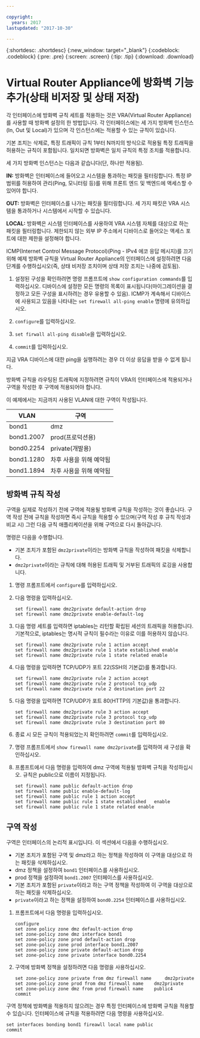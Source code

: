 ```yaml
---

copyright:
  years: 2017
lastupdated: "2017-10-30"

---
```


{:shortdesc: .shortdesc}
{:new_window: target="_blank"}
{:codeblock: .codeblock}
{:pre: .pre}
{:screen: .screen}
{:tip: .tip}
{:download: .download}

# Virtual Router Appliance에 방화벽 기능 추가(상태 비저장 및 상태 저장)
각 인터페이스에 방화벽 규칙 세트를 적용하는 것은 VRA(Virtual Router Appliance)를 사용할 때 방화벽 설정의 한 방법입니다. 각 인터페이스에는 세 가지 방화벽 인스턴스(In, Out 및 Local)가 있으며 각 인스턴스에는 적용할 수 있는 규칙이 있습니다. 

기본 조치는 삭제로, 특정 트래픽이 규칙 1부터 N까지의 방식으로 적용될 특정 트래픽을 허용하는 규칙이 포함됩니다. 일치되면 방화벽은 일치 규칙의 특정 조치를 적용합니다.

세 가지 방화벽 인스턴스는 다음과 같습니다(단, 하나만 적용됨).

**IN:** 방화벽은 인터페이스에 들어오고 시스템을 통과하는 패킷을 필터링합니다. 특정 IP 범위를 허용하여 관리(Ping, 모니터링 등)를 위해 프론트 엔드 및 백엔드에 액세스할 수 있어야 합니다.

**OUT:** 방화벽은 인터페이스를 나가는 패킷을 필터링합니다. 세 가지 패킷은 VRA 시스템을 통과하거나 시스템에서 시작할 수 있습니다.

**LOCAL:** 방화벽은 시스템 인터페이스를 사용하여 VRA 시스템 자체를 대상으로 하는 패킷을 필터링합니다. 제한되지 않는 외부 IP 주소에서 디바이스로 들어오는 액세스 포트에 대한 제한을 설정해야 합니다.

ICMP(Internet Control Message Protocol)(Ping - IPv4 에코 응답 메시지)를 끄기 위해 예제 방화벽 규칙을 Virtual Router Appliance의 인터페이스에 설정하려면 다음 단계를 수행하십시오(즉, 상태 비저장 조치이며 상태 저장 조치는 나중에 검토됨).

1. 설정된 구성을 확인하려면 명령 프롬프트에 `show configuration commands`를 입력하십시오. 디바이스에 설정한 모든 명령의 목록이 표시됩니다(마이그레이션을 결정하고 모든 구성을 표시하려는 경우 유용할 수 있음). ICMP가 계속해서 디바이스에 사용되고 있음을 나타내는 `set firewall all-ping enable` 명령에 유의하십시오.

2. `configure`를 입력하십시오.

3. `set firwall all-ping disable`을 입력하십시오.

4. `commit`를 입력하십시오.

지금 VRA 디바이스에 대한 ping을 실행하려는 경우 더 이상 응답을 받을 수 없게 됩니다.

방화벽 규칙을 라우팅된 트래픽에 지정하려면 규칙이 VRA의 인터페이스에 적용되거나 구역을 작성한 후 구역에 적용되어야 합니다.

이 예제에서는 지금까지 사용된 VLAN에 대한 구역이 작성됩니다.

 VLAN |구역 
 ---- | ---- 
bond1 |dmz
bond1.2007 |prod(프로덕션용)
bond0.2254 |private(개발용)
bond1.1280 |차후 사용을 위해 예약됨
bond1.1894 |차후 사용을 위해 예약됨

## 방화벽 규칙 작성
구역을 실제로 작성하기 전에 구역에 적용될 방화벽 규칙을 작성하는 것이 좋습니다. 구역 작성 전에 규칙을 작성하면 즉시 규칙을 적용할 수 있으며(구역 작성 후 규칙 작성과 비교 시) 그런 다음 규칙 애플리케이션을 위해 구역으로 다시 돌아갑니다.

명령은 다음을 수행합니다.

* 기본 조치가 포함된 `dmz2private`이라는 방화벽 규칙을 작성하여 패킷을 삭제합니다.
* `dmz2private`이라는 규칙에 대해 허용된 트래픽 및 거부된 트래픽의 로깅을 사용합니다.

1. 명령 프롬프트에서 `configure`를 입력하십시오.

2. 다음 명령을 입력하십시오.

	~~~
	set firewall name dmz2private default-action drop
	set firewall name dmz2private enable-default-log
	~~~

3. 다음 명령 세트를 입력하면 iptables는 리턴할 확립된 세션의 트래픽을 허용합니다. 기본적으로, iptables는 명시적 규칙이 필수라는 이유로 이를 허용하지 않습니다.

	~~~
	set firewall name dmz2private rule 1 action accept
	set firewall name dmz2private rule 1 state established enable
	set firewall name dmz2private rule 1 state related enable
	~~~

4. 다음 명령을 입력하면 TCP/UDP가 포트 22(SSH의 기본값)를 통과합니다.
	
	~~~
	set firewall name dmz2private rule 2 action accept
	set firewall name dmz2private rule 2 protocol tcp_udp
	set firewall name dmz2private rule 2 destination port 22
	~~~

5. 다음 명령을 입력하면 TCP/UDP가 포트 80(HTTP의 기본값)을 통과합니다.

	~~~
	set firewall name dmz2private rule 3 action accept
	set firewall name dmz2private rule 3 protocol tcp_udp
	set firewall name dmz2private rule 3 destination port 80
	~~~

6. 종료 시 모든 규칙이 적용되었는지 확인하려면 `commit`를 입력하십시오.

7. 명령 프롬프트에서 `show firewall name dmz2private`를 입력하여 새 구성을 확인하십시오.

8. 프롬프트에서 다음 명령을 입력하여 dmz 구역에 적용될 방화벽 규칙을 작성하십시오. 규칙은 public으로 이름이 지정됩니다. 

	~~~
	set firewall name public default-action drop
	set firewall name public enable-default-log
	set firewall name public rule 1 action accept
	set firewall name public rule 1 state established 	enable
	set firewall name public rule 1 state related enable
	~~~
	
## 구역 작성

구역은 인터페이스의 논리적 표시입니다. 이 섹션에서 다음을 수행하십시오.

* 기본 조치가 포함된 구역 및 dmz라고 하는 정책을 작성하여 이 구역을 대상으로 하는 패킷을 삭제하십시오.
* dmz 정책을 설정하여 `bond1` 인터페이스를 사용하십시오.
* prod 정책을 설정하여 `bond1.2007` 인터페이스를 사용하십시오.
* 기본 조치가 포함된 `private`이라고 하는 구역 정책을 작성하여 이 구역을 대상으로 하는 패킷을 삭제하십시오.
* `private`이라고 하는 정책을 설정하여 `bond0.2254` 인터페이스를 사용하십시오.

1. 프롬프트에서 다음 명령을 입력하십시오.

	~~~
	configure
	set zone policy zone dmz default-action drop
	set zone-policy zone dmz interface bond1
	set zone-policy zone prod default-action drop
	set zone-policy zone prod interface bond1.2007
	set zone-policy zone private default-action drop
	set zone-policy zone private interface bond0.2254
	~~~
	
2. 구역에 방화벽 정책을 설정하려면 다음 명령을 사용하십시오.

	~~~
	set zone-policy zone private from dmz firewall name 	dmz2private
	set zone-policy zone prod from dmz firewall name 	dmz2private
	set zone-policy zone dmz from prod firewall name 	public4
	commit
	~~~
	
구역 정책에 방화벽을 적용하지 않으려는 경우 특정 인터페이스에 방화벽 규칙을 적용할 수 있습니다. 인터페이스에 규칙을 적용하려면 다음 명령을 사용하십시오.

~~~
set interfaces bonding bond1 fireawll local name public
commit
~~~
